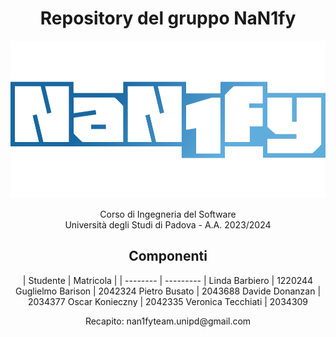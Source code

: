 <h1 align="center"> Repository del gruppo NaN1fy </h1>

<p align="center">
  <img src="assets/Nan1fy-logotype-transparent.png">
</p>

<p align="center"> 
  Corso di Ingegneria del Software
  <br>
  Università degli Studi di Padova - A.A. 2023/2024
</p>

<h2 align="center"> Componenti </h2>

<div align="center">
  | Studente | Matricola |
  | -------- | --------- |
  Linda Barbiero     | 1220244
  Guglielmo Barison  | 2042324
  Pietro Busato      | 2043688
  Davide Donanzan    | 2034377
  Oscar Konieczny    | 2042335
  Veronica Tecchiati | 2034309
</div>

<p align="center"> Recapito: nan1fyteam.unipd@gmail.com </p>
